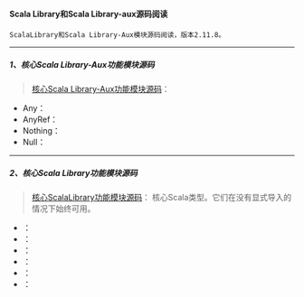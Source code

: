 #### Scala Library和Scala Library-aux源码阅读
    ScalaLibrary和Scala Library-Aux模块源码阅读，版本2.11.8。

-----
##### 1、核心Scala Library-Aux功能模块源码
> [核心Scala Library-Aux功能模块源码](src/main/scala/libiary-aux)：
* Any：
* AnyRef：
* Nothing：
* Null：

-----
##### 2、核心Scala Library功能模块源码
> [核心ScalaLibrary功能模块源码](src/main/scala)： 核心Scala类型。它们在没有显式导入的情况下始终可用。
* ：
* ：
* ：
* ：
* ：
* ：

